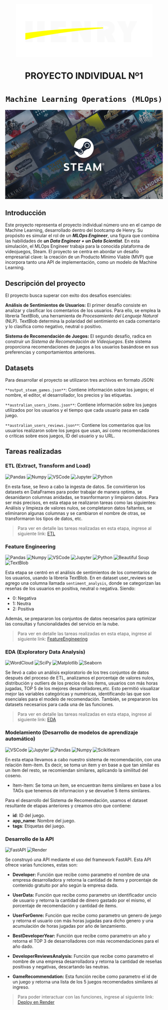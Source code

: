 <p align=center><img src=https://github.com/MiliTrres/Henry-PI1-MLOps-Steam/blob/main/Img/henry.png><p>



# <h1 align=center> **PROYECTO INDIVIDUAL Nº1** </h1>

# <h1 align=center>**`Machine Learning Operations (MLOps)`**</h1>

<p align=center><img src=https://github.com/MiliTrres/Henry-PI1-MLOps-Steam/blob/main/Img/Steam.webp><p>

## Introducción

Este proyecto representa el proyecto individual número uno en el campo de Machine Learning, desarrollado dentro del bootcamp de Henry. Su propósito es simular el rol de un ***MLOps Engineer***, una figura que combina las habilidades de ***un Data Engineer + un Data Scientist***. En esta simulación, el MLOps Engineer trabaja para la conocida plataforma de videojuegos, Steam. El proyecto se centra en abordar un desafío empresarial clave: la creación de un Producto Mínimo Viable (MVP) que incorpora tanto una API de implementación, como un modelo de Machine Learning.

## Descripción del proyecto

El proyecto busca superar con exito dos desafios esenciales:

**Análisis de Sentimientos de Usuarios:** El primer desafío consiste en analizar y clasificar los comentarios de los usuarios. Para ello, se emplea la librería TextBlob, una herramienta de *Procesamiento del Lenguaje Natural* (NLP). TextBlob determina la polaridad del sentimiento en cada comentario y lo clasifica como negativo, neutral o positivo.

**Sistema de Recomendación de Juegos:** El segundo desafío, radica en construir un *Sistema de Recomendación de Videojuegos*. Este sistema proporciona recomendaciones de juegos a los usuarios basándose en sus preferencias y comportamientos anteriores.

## Datasets

Para desarrollar el proyecto se utilizaron tres archivos en formato JSON:

`**output_steam_games.json**`: Contiene información sobre los juegos; el nombre, el editor, el desarrollador, los precios y las etiquetas.

`**australian_users_items.json**`: Contiene información sobre los juegos utilizados por los usuarios y el tiempo que cada usuario pasa en cada juego.

`**australian_users_reviews.json**`: Contiene los comentarios que los usuarios realizaron sobre los juegos que usan, así como recomendaciones o críticas sobre esos juegos, ID del usuario y su URL.

## Tareas realizadas

### ETL (Extract, Transform and Load)
![Pandas](https://img.shields.io/badge/-Pandas-333333?style=flat&logo=pandas)
![Numpy](https://img.shields.io/badge/-Numpy-333333?style=flat&logo=numpy)
![VSCode](https://img.shields.io/badge/-VSCode-333333?style=flat&logo=visual-studio-code)
![Jupyter](https://img.shields.io/badge/-Jupyter-333333?style=flat&logo=jupyter)
![Python](https://img.shields.io/badge/-Python-333333?style=flat&logo=python)

En esta fase, se llevo a cabo la ingesta de datos. Se convirtieron los datasets en DataFrames para poder trabajar de manera optima, se desanidaron columnas anidadas, se trasnformaron y limpiaron datos. Para ser más precisos, en esta etapa se realizaron tareas como las siguientes: Análisis y limpieza de valores nulos,
se completaron datos faltantes, se eliminaron algunas columnas y se cambiaron el nombre de otras, se transformaron los tipos de datos, etc. 

> Para ver en detalle las tareas realizadas en esta etapa, ingrese al siguiente link: [ETL](/ETL.ipynb)

### Feature Engineering
![Pandas](https://img.shields.io/badge/-Pandas-333333?style=flat&logo=pandas)
![Numpy](https://img.shields.io/badge/-Numpy-333333?style=flat&logo=numpy)
![VSCode](https://img.shields.io/badge/-VSCode-333333?style=flat&logo=visual-studio-code)
![Jupyter](https://img.shields.io/badge/-Jupyter-333333?style=flat&logo=jupyter)
![Python](https://img.shields.io/badge/-Python-333333?style=flat&logo=python)
![Beautiful Soup](https://img.shields.io/badge/Beautiful%20Soup-333333?style=flat&logo=beautiful)
![TextBlob](https://img.shields.io/badge/TextBlob-333333?style=flat&logo=textblob)

Esta etapa se centró en el análisis de sentimientos de los comentarios de los usuarios, usando la librería TextBlob. 
En en dataset user_reviews se agrego una columna llamada `sentiment_analysis`, donde se categorizan las reseñas de los usuarios en positiva, neutral o negativa.
Siendo: 
  - 0: Negativa
  - 1: Neutra
  - 2: Positiva

Además, se prepararon los conjuntos de datos necesarios para optimizar las consultas y funcionalidades del servicio en la nube.

> Para ver en detalle las tareas realizadas en esta etapa, ingrese al siguiente link: [FeatureEngineering](/FeatureEngineering.ipynb)

### EDA (Exploratory Data Analysis)
![WordCloud](https://img.shields.io/badge/WordCloud-333333?style=flat&logo=WordCloud)
![SciPy](https://img.shields.io/badge/SciPy-333333?style=flat&logo=WordCloud)
![Matplotlib](https://img.shields.io/badge/Matplotlib-333333?style=flat&logo=WordCloud)
![Seaborn](https://img.shields.io/badge/Seaborn-333333?style=flat&logo=Seaborn)

Se llevó a cabo un análisis exploratorio de los tres conjuntos de datos después del proceso de ETL, analizamos el porcentaje de valores nulos, distribución y outliers de los precios de los items, usuarios con más horas jugadas, TOP 5 de los mejores desarrolladores,etc.
Esto permitió visualizar mejor las variables categóricas y numéricas, identificando las que son esenciales para el modelo de recomendación.
También, se prepararon los datasets necesarios para cada una de las funciones.

> Para ver en detalle las tareas realizadas en esta etapa, ingrese al siguiente link: [EDA](/EDA.ipynb)

### Modelamiento (Desarrollo de modelos de aprendizaje automático)
![VSCode](https://img.shields.io/badge/-VSCode-333333?style=flat&logo=visual-studio-code)
![Jupyter](https://img.shields.io/badge/-Jupyter-333333?style=flat&logo=jupyter)
![Pandas](https://img.shields.io/badge/-Pandas-333333?style=flat&logo=pandas)
![Numpy](https://img.shields.io/badge/-Numpy-333333?style=flat&logo=numpy)
![Scikitlearn](https://img.shields.io/badge/-Scikitlearn-333333?style=flat&logo=scikitlearn)

En esta etapa llevamos a cabo nuestro sistema de recomendación, con una relación item-item. Es decir, se toma un item y en base a que tan similar es un item del resto, se recomiendan similares, aplicando la similitud del coseno.

- Item-Item: Se toma un ítem, se encuentran items similares en base a los TAGs que tenemos de informacion y se devuelve 5 items similares.

Para el desarrollo del Sistema de Recomendación, usamos el dataset resultante de etapas anteriores y creamos otro que contiene:

- **id**: ID del juego.
- **app_name**: Nombre del juego.
- **tags**: Etiquetas del juego.

### Desarrollo de la API
![FastAPI](https://img.shields.io/badge/-FastAPI-333333?style=flat&logo=fastapi)
![Render](https://img.shields.io/badge/-Render-333333?style=flat&logo=render)

Se construyó una API mediante el uso del framework FastAPI. Esta API ofrece varias funciones, estas son: 

- **Developer:** Función que recibe como parametro el nombre de una empresa desarrolladora y retorna la cantidad de items y porcentaje de contenido gratuito por año según la empresa dada. 

- **UserData:** Función que recibe como parametro un identificador uncio de usuario y retorna la cantidad de dinero gastado por el mismo, el porcentaje de recomendación y cantidad de items. 

- **UserForGenre:** Función que recibe como parametro un genero de juego y retorna el usuario con más horas jugadas para dicho genero y una acumulación de horas jugadas por año de lanzamiento.

- **BestDeveloperYear:** Función que recibe como parametro un año y retorna el TOP 3 de desarrolladores con más recomendaciones para el año dado.

- **DeveloperReviewsAnalysis:** Función que recibe como parametro el nombre de una empresa desarrolladora y retorna la cantidad de reseñas positivas y negativas, descartando las neutras.

- **GameRecommendation:** Esta función recibe como parametro el id de un juego y retorna una lista de los 5 juegos recomendados similares al ingreso.

> Para poder interactuar con las funciones, ingrese al siguiente link: [Deploy en Render](https://henry-mlops-pi1-milagros.onrender.com
)



